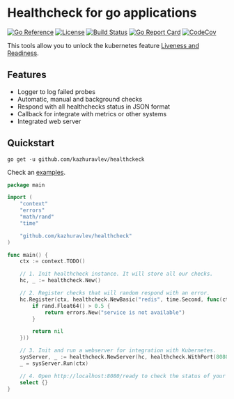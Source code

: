 # Healthcheck for go applications

[![Go Reference](https://pkg.go.dev/badge/github.com/kazhuravlev/healthcheck.svg)](https://pkg.go.dev/github.com/kazhuravlev/healthcheck)
[![License](https://img.shields.io/github/license/kazhuravlev/healthcheck?color=blue)](https://github.com/kazhuravlev/healthcheck/blob/master/LICENSE)
[![Build Status](https://github.com/kazhuravlev/healthcheck/actions/workflows/tests.yml/badge.svg)](https://github.com/kazhuravlev/healthcheck/actions/workflows/tests.yml)
[![Go Report Card](https://goreportcard.com/badge/github.com/kazhuravlev/healthcheck)](https://goreportcard.com/report/github.com/kazhuravlev/healthcheck)
[![CodeCov](https://codecov.io/gh/kazhuravlev/healthcheck/branch/master/graph/badge.svg?token=tNKcOjlxLo)](https://codecov.io/gh/kazhuravlev/healthcheck)

This tools allow you to unlock the kubernetes
feature [Liveness and Readiness](https://kubernetes.io/docs/tasks/configure-pod-container/configure-liveness-readiness-startup-probes/).

## Features

- Logger to log failed probes
- Automatic, manual and background checks
- Respond with all healthchecks status in JSON format
- Callback for integrate with metrics or other systems
- Integrated web server

## Quickstart

```shell
go get -u github.com/kazhuravlev/healthckeck
```

Check an [examples](./examples/example.go).

```go
package main

import (
	"context"
	"errors"
	"math/rand"
	"time"

	"github.com/kazhuravlev/healthcheck"
)

func main() {
	ctx := context.TODO()

	// 1. Init healthcheck instance. It will store all our checks.
	hc, _ := healthcheck.New()

	// 2. Register checks that will random respond with an error.
	hc.Register(ctx, healthcheck.NewBasic("redis", time.Second, func(ctx context.Context) error {
		if rand.Float64() > 0.5 {
			return errors.New("service is not available")
		}

		return nil
	}))

	// 3. Init and run a webserver for integration with Kubernetes.
	sysServer, _ := healthcheck.NewServer(hc, healthcheck.WithPort(8080))
	_ = sysServer.Run(ctx)

	// 4. Open http://localhost:8080/ready to check the status of your system
	select {}
}

```
